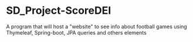 # SD_Project-ScoreDEI
A program that will host a "website" to see info about football games using Thymeleaf, Spring-boot, JPA queries and others elements
